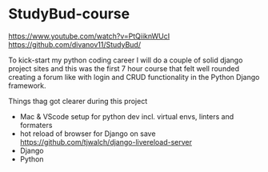 # StudyBud-course

https://www.youtube.com/watch?v=PtQiiknWUcI
https://github.com/divanov11/StudyBud/

To kick-start my python coding career I will do a couple of solid django project sites and this was the first 7 hour course that felt well rounded creating a forum like with login and CRUD functionality in the Python Django framework.

Things thag got clearer during this project

- Mac & VScode setup for python dev incl. virtual envs, linters and formaters
- hot reload of browser for Django on save https://github.com/tjwalch/django-livereload-server
- Django
- Python
